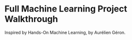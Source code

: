# Full Machine Learning Project Walkthrough
Inspired by Hands-On Machine Learning, by Aurélien Géron.
